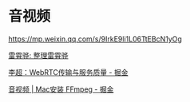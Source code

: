 # 音视频

https://mp.weixin.qq.com/s/9IrkE9li1L06TtEBcN1yOg

[雷霄骅: 整理雷霄骅](https://gitee.com/leixiaohua)

[李超：WebRTC传输与服务质量 - 掘金](https://juejin.cn/post/6995356320966639630)

[音视频 | Mac安装 FFmpeg - 掘金](https://juejin.cn/post/6862577150420058126)
